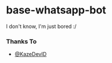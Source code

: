 # base-whatsapp-bot
I don't know, I'm just bored :/

### Thanks To
- [@KazeDevID](https://github.com/KazeDevID)
